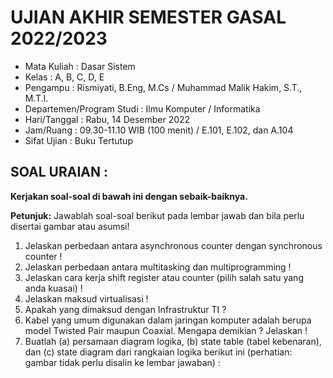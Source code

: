 # UJIAN AKHIR SEMESTER GASAL 2022/2023

- Mata Kuliah : Dasar Sistem
- Kelas : A, B, C, D, E
- Pengampu : Rismiyati, B.Eng, M.Cs / Muhammad Malik Hakim, S.T., M.T.I.
- Departemen/Program Studi : Ilmu Komputer / Informatika
- Hari/Tanggal : Rabu, 14 Desember 2022
- Jam/Ruang : 09.30-11.10 WIB (100 menit) / E.101, E.102, dan A.104
- Sifat Ujian : Buku Tertutup

## SOAL URAIAN :

__Kerjakan soal-soal di bawah ini dengan sebaik-baiknya.__

__Petunjuk:__ Jawablah soal-soal berikut pada lembar jawab dan bila perlu disertai gambar atau asumsi!
1. Jelaskan perbedaan antara asynchronous counter dengan synchronous counter !
2. Jelaskan perbedaan antara multitasking dan multiprogramming !
3. Jelaskan cara kerja shift register atau counter (pilih salah satu yang anda kuasai) !
4. Jelaskan maksud virtualisasi !
5. Apakah yang dimaksud dengan Infrastruktur TI ?
6. Kabel yang umum digunakan dalam jaringan komputer adalah berupa model Twisted Pair
maupun Coaxial. Mengapa demikian ? Jelaskan !
7. Buatlah (a) persamaan diagram logika, (b) state table (tabel kebenaran), dan (c) state diagram
dari rangkaian logika berikut ini (perhatian: gambar tidak perlu disalin ke lembar jawaban) :